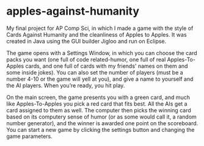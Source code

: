 # apples-against-humanity

My final project for AP Comp Sci, in which I made a game with the style of Cards Against Humanity and the cleanliness of Apples to Apples. It was created in Java using the GUI builder Jigloo and run on Eclipse.

The game opens with a Settings Window, in which you can choose the card packs you want (one full of code related-humor, one full of real Apples-To-Apples cards, and one full of cards with my friends' names on them and some inside jokes). You can also set the number of players (must be a number 4-10 or the game will yell at you), and give a name to yourself and the AI players. When you’re ready, you hit play.

On the main screen, the game presents you with a green card, and much like Apples-To-Apples you pick a red card that fits best. All the AIs get a card assigned to them as well. The computer then picks the winning card based on its computery sense of humor (or as some would call it, a random number generator), and the winner is awarded one point on the scoreboard. You can start a new game by clicking the settings button and changing the game parameters.
